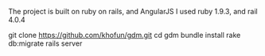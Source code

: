 The project is built on ruby on rails, and AngularJS
I used ruby 1.9.3, and rail 4.0.4

git clone https://github.com/khofun/gdm.git
cd gdm
bundle install
rake db:migrate
rails server